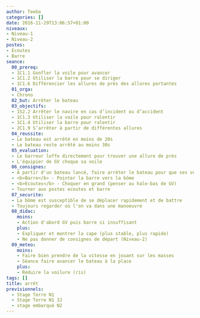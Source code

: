 ```yaml
---
author: Teebo
categories: []
date: 2016-11-29T13:06:57+01:00
niveaux:
- Niveau-1
- Niveau-2
postes:
- Ecoutes
- Barre
seance:
  00_prereq:
  - 1C1.1 Gonfler la voile pour avancer
  - 1C1.2 Utiliser la barre pour se diriger
  - 1C1.6 Différencier les allures de près des allures portantes
  01_orga:
  - Chrono
  02_but: Arrêter le bateau
  03_objectifs:
  - 1S2.2 Arrêter le navire en cas d’incident ou d’accident
  - 1C1.3 Utiliser la voile pour ralentir
  - 1C1.4 Utiliser la barre pour ralentir
  - 2C1.9 S’arrêter à partir de différentes allures
  04_reussite:
  - Le bateau est arrêté en moins de 20s
  - Le bateau reste arrêté au moins 30s
  05_evaluation:
  - Le barreur loffe directement pour trouver une allure de près
  - L'équipier de GV choque sa voile
  06_consignes:
  - A partir d'un bateau lancé, faire arrêter le bateau pour que ses voiles ne portent plus
  - <b>Barre</b> - Pointer la barre vers la bôme
  - <b>Ecoutes</b> - Choquer en grand (penser au hale-bas de GV)
  - Tourner aux postes ecoutes et barre
  07_securite:
  - La bôme est susceptible de se déplacer rapidement et de battre
  - Toujours regarder où l'on va dans une manoeuvre
  08_didac:
    moins:
    - Action d'abord GV puis barre si insuffisant
    plus:
    - Expliquer et montrer la cape (plus stable, plus rapide)
    - Ne pas donner de consignes de départ (Niveau-2)
  09_meteo:
    moins:
    - Faire bien prendre de la vitesse en jouant sur les masses
    - Séance faire avancer le bateau à la place
    plus:
    - Réduire la voilure (ris)
tags: []
title: arrêt
previsionnels:
  - Stage Terre N1
  - Stage Terre N1 3J
  - stage embarqué N2
---
```

